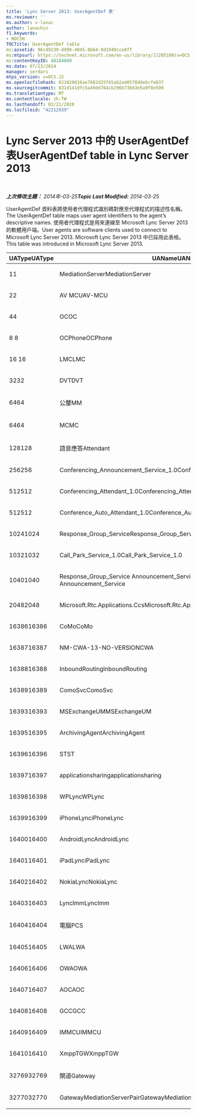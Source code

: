 ```yaml
---
title: 'Lync Server 2013: UserAgentDef 表'
ms.reviewer: ''
ms.author: v-lanac
author: lanachin
f1.keywords:
- NOCSH
TOCTitle: UserAgentDef table
ms:assetid: 96c49239-d999-4045-8b64-9d1940cce8ff
ms:mtpsurl: https://technet.microsoft.com/en-us/library/JJ205100(v=OCS.15)
ms:contentKeyID: 48184860
ms.date: 07/23/2014
manager: serdars
mtps_version: v=OCS.15
ms.openlocfilehash: 621020816ae7882d25f65ab2a40578ddebcfe837
ms.sourcegitcommit: 831d141dfc5a49dd764cb296b73b63e5a9f8e599
ms.translationtype: MT
ms.contentlocale: zh-TW
ms.lasthandoff: 02/21/2020
ms.locfileid: "42212939"
---
```

<div data-xmlns="http://www.w3.org/1999/xhtml">

<div class="topic" data-xmlns="http://www.w3.org/1999/xhtml" data-msxsl="urn:schemas-microsoft-com:xslt" data-cs="https://msdn.microsoft.com/">

<div data-asp="https://msdn2.microsoft.com/asp">

# <a name="useragentdef-table-in-lync-server-2013"></a><span data-ttu-id="61069-102">Lync Server 2013 中的 UserAgentDef 表</span><span class="sxs-lookup"><span data-stu-id="61069-102">UserAgentDef table in Lync Server 2013</span></span>

</div>

<div id="mainSection">

<div id="mainBody">

<span> </span>

<span data-ttu-id="61069-103">_**上次修改主題：** 2014年-03-25_</span><span class="sxs-lookup"><span data-stu-id="61069-103">_**Topic Last Modified:** 2014-03-25_</span></span>

<span data-ttu-id="61069-104">UserAgentDef 資料表將使用者代理程式識別碼對應至代理程式的描述性名稱。</span><span class="sxs-lookup"><span data-stu-id="61069-104">The UserAgentDef table maps user agent identifiers to the agent’s descriptive names.</span></span> <span data-ttu-id="61069-105">使用者代理程式是用來連線至 Microsoft Lync Server 2013 的軟體用戶端。</span><span class="sxs-lookup"><span data-stu-id="61069-105">User agents are software clients used to connect to Microsoft Lync Server 2013.</span></span> <span data-ttu-id="61069-106">Microsoft Lync Server 2013 中已採用此表格。</span><span class="sxs-lookup"><span data-stu-id="61069-106">This table was introduced in Microsoft Lync Server 2013.</span></span>


<table>
<colgroup>
<col style="width: 33%" />
<col style="width: 33%" />
<col style="width: 33%" />
</colgroup>
<thead>
<tr class="header">
<th><span data-ttu-id="61069-107">UAType</span><span class="sxs-lookup"><span data-stu-id="61069-107">UAType</span></span></th>
<th><span data-ttu-id="61069-108">UAName</span><span class="sxs-lookup"><span data-stu-id="61069-108">UAName</span></span></th>
<th><span data-ttu-id="61069-109">UACategory</span><span class="sxs-lookup"><span data-stu-id="61069-109">UACategory</span></span></th>
</tr>
</thead>
<tbody>
<tr class="odd">
<td><p><span data-ttu-id="61069-110">1</span><span class="sxs-lookup"><span data-stu-id="61069-110">1</span></span></p></td>
<td><p><span data-ttu-id="61069-111">MediationServer</span><span class="sxs-lookup"><span data-stu-id="61069-111">MediationServer</span></span></p></td>
<td><p><span data-ttu-id="61069-112">MediationServer</span><span class="sxs-lookup"><span data-stu-id="61069-112">MediationServer</span></span></p></td>
</tr>
<tr class="even">
<td><p><span data-ttu-id="61069-113">2</span><span class="sxs-lookup"><span data-stu-id="61069-113">2</span></span></p></td>
<td><p><span data-ttu-id="61069-114">AV MCU</span><span class="sxs-lookup"><span data-stu-id="61069-114">AV-MCU</span></span></p></td>
<td><p><span data-ttu-id="61069-115">AV MCU</span><span class="sxs-lookup"><span data-stu-id="61069-115">AV-MCU</span></span></p></td>
</tr>
<tr class="odd">
<td><p><span data-ttu-id="61069-116">4</span><span class="sxs-lookup"><span data-stu-id="61069-116">4</span></span></p></td>
<td><p><span data-ttu-id="61069-117">OC</span><span class="sxs-lookup"><span data-stu-id="61069-117">OC</span></span></p></td>
<td><p><span data-ttu-id="61069-118">OC</span><span class="sxs-lookup"><span data-stu-id="61069-118">OC</span></span></p></td>
</tr>
<tr class="even">
<td><p><span data-ttu-id="61069-119">8 </span><span class="sxs-lookup"><span data-stu-id="61069-119">8</span></span></p></td>
<td><p><span data-ttu-id="61069-120">OCPhone</span><span class="sxs-lookup"><span data-stu-id="61069-120">OCPhone</span></span></p></td>
<td><p><span data-ttu-id="61069-121">OCPhone</span><span class="sxs-lookup"><span data-stu-id="61069-121">OCPhone</span></span></p></td>
</tr>
<tr class="odd">
<td><p><span data-ttu-id="61069-122">16 </span><span class="sxs-lookup"><span data-stu-id="61069-122">16</span></span></p></td>
<td><p><span data-ttu-id="61069-123">LMC</span><span class="sxs-lookup"><span data-stu-id="61069-123">LMC</span></span></p></td>
<td><p><span data-ttu-id="61069-124">LMC</span><span class="sxs-lookup"><span data-stu-id="61069-124">LMC</span></span></p></td>
</tr>
<tr class="even">
<td><p><span data-ttu-id="61069-125">32</span><span class="sxs-lookup"><span data-stu-id="61069-125">32</span></span></p></td>
<td><p><span data-ttu-id="61069-126">DVT</span><span class="sxs-lookup"><span data-stu-id="61069-126">DVT</span></span></p></td>
<td><p><span data-ttu-id="61069-127">DVT</span><span class="sxs-lookup"><span data-stu-id="61069-127">DVT</span></span></p></td>
</tr>
<tr class="odd">
<td><p><span data-ttu-id="61069-128">64</span><span class="sxs-lookup"><span data-stu-id="61069-128">64</span></span></p></td>
<td><p><span data-ttu-id="61069-129">公釐</span><span class="sxs-lookup"><span data-stu-id="61069-129">MM</span></span></p></td>
<td><p><span data-ttu-id="61069-130">公釐</span><span class="sxs-lookup"><span data-stu-id="61069-130">MM</span></span></p></td>
</tr>
<tr class="even">
<td><p><span data-ttu-id="61069-131">64</span><span class="sxs-lookup"><span data-stu-id="61069-131">64</span></span></p></td>
<td><p><span data-ttu-id="61069-132">MC</span><span class="sxs-lookup"><span data-stu-id="61069-132">MC</span></span></p></td>
<td><p><span data-ttu-id="61069-133">公釐</span><span class="sxs-lookup"><span data-stu-id="61069-133">MM</span></span></p></td>
</tr>
<tr class="odd">
<td><p><span data-ttu-id="61069-134">128</span><span class="sxs-lookup"><span data-stu-id="61069-134">128</span></span></p></td>
<td><p><span data-ttu-id="61069-135">語音應答</span><span class="sxs-lookup"><span data-stu-id="61069-135">Attendant</span></span></p></td>
<td><p><span data-ttu-id="61069-136">語音應答</span><span class="sxs-lookup"><span data-stu-id="61069-136">Attendant</span></span></p></td>
</tr>
<tr class="even">
<td><p><span data-ttu-id="61069-137">256</span><span class="sxs-lookup"><span data-stu-id="61069-137">256</span></span></p></td>
<td><p><span data-ttu-id="61069-138">Conferencing_Announcement_Service_1.0</span><span class="sxs-lookup"><span data-stu-id="61069-138">Conferencing_Announcement_Service_1.0</span></span></p></td>
<td><p><span data-ttu-id="61069-139">CAS</span><span class="sxs-lookup"><span data-stu-id="61069-139">CAS</span></span></p></td>
</tr>
<tr class="odd">
<td><p><span data-ttu-id="61069-140">512</span><span class="sxs-lookup"><span data-stu-id="61069-140">512</span></span></p></td>
<td><p><span data-ttu-id="61069-141">Conferencing_Attendant_1.0</span><span class="sxs-lookup"><span data-stu-id="61069-141">Conferencing_Attendant_1.0</span></span></p></td>
<td><p><span data-ttu-id="61069-142">CAA</span><span class="sxs-lookup"><span data-stu-id="61069-142">CAA</span></span></p></td>
</tr>
<tr class="even">
<td><p><span data-ttu-id="61069-143">512</span><span class="sxs-lookup"><span data-stu-id="61069-143">512</span></span></p></td>
<td><p><span data-ttu-id="61069-144">Conference_Auto_Attendant_1.0</span><span class="sxs-lookup"><span data-stu-id="61069-144">Conference_Auto_Attendant_1.0</span></span></p></td>
<td><p><span data-ttu-id="61069-145">CAA</span><span class="sxs-lookup"><span data-stu-id="61069-145">CAA</span></span></p></td>
</tr>
<tr class="odd">
<td><p><span data-ttu-id="61069-146">1024</span><span class="sxs-lookup"><span data-stu-id="61069-146">1024</span></span></p></td>
<td><p><span data-ttu-id="61069-147">Response_Group_Service</span><span class="sxs-lookup"><span data-stu-id="61069-147">Response_Group_Service</span></span></p></td>
<td><p><span data-ttu-id="61069-148">RGS</span><span class="sxs-lookup"><span data-stu-id="61069-148">RGS</span></span></p></td>
</tr>
<tr class="even">
<td><p><span data-ttu-id="61069-149">1032</span><span class="sxs-lookup"><span data-stu-id="61069-149">1032</span></span></p></td>
<td><p><span data-ttu-id="61069-150">Call_Park_Service_1.0</span><span class="sxs-lookup"><span data-stu-id="61069-150">Call_Park_Service_1.0</span></span></p></td>
<td><p><span data-ttu-id="61069-151">CPS</span><span class="sxs-lookup"><span data-stu-id="61069-151">CPS</span></span></p></td>
</tr>
<tr class="odd">
<td><p><span data-ttu-id="61069-152">1040</span><span class="sxs-lookup"><span data-stu-id="61069-152">1040</span></span></p></td>
<td><p><span data-ttu-id="61069-153">Response_Group_Service Announcement_Service</span><span class="sxs-lookup"><span data-stu-id="61069-153">Response_Group_Service Announcement_Service</span></span></p></td>
<td><p><span data-ttu-id="61069-154">AS</span><span class="sxs-lookup"><span data-stu-id="61069-154">AS</span></span></p></td>
</tr>
<tr class="even">
<td><p><span data-ttu-id="61069-155">2048</span><span class="sxs-lookup"><span data-stu-id="61069-155">2048</span></span></p></td>
<td><p><span data-ttu-id="61069-156">Microsoft.Rtc.Applications.Ccs</span><span class="sxs-lookup"><span data-stu-id="61069-156">Microsoft.Rtc.Applications.Ccs</span></span></p></td>
<td><p><span data-ttu-id="61069-157">CCS</span><span class="sxs-lookup"><span data-stu-id="61069-157">CCS</span></span></p></td>
</tr>
<tr class="odd">
<td><p><span data-ttu-id="61069-158">16386</span><span class="sxs-lookup"><span data-stu-id="61069-158">16386</span></span></p></td>
<td><p><span data-ttu-id="61069-159">CoMo</span><span class="sxs-lookup"><span data-stu-id="61069-159">CoMo</span></span></p></td>
<td><p><span data-ttu-id="61069-160">CoMo</span><span class="sxs-lookup"><span data-stu-id="61069-160">CoMo</span></span></p></td>
</tr>
<tr class="even">
<td><p><span data-ttu-id="61069-161">16387</span><span class="sxs-lookup"><span data-stu-id="61069-161">16387</span></span></p></td>
<td><p><span data-ttu-id="61069-162">NM-CWA-13-NO-VERSION</span><span class="sxs-lookup"><span data-stu-id="61069-162">CWA</span></span></p></td>
<td><p><span data-ttu-id="61069-163">NM-CWA-13-NO-VERSION</span><span class="sxs-lookup"><span data-stu-id="61069-163">CWA</span></span></p></td>
</tr>
<tr class="odd">
<td><p><span data-ttu-id="61069-164">16388</span><span class="sxs-lookup"><span data-stu-id="61069-164">16388</span></span></p></td>
<td><p><span data-ttu-id="61069-165">InboundRouting</span><span class="sxs-lookup"><span data-stu-id="61069-165">InboundRouting</span></span></p></td>
<td><p><span data-ttu-id="61069-166">InboundRouting</span><span class="sxs-lookup"><span data-stu-id="61069-166">InboundRouting</span></span></p></td>
</tr>
<tr class="even">
<td><p><span data-ttu-id="61069-167">16389</span><span class="sxs-lookup"><span data-stu-id="61069-167">16389</span></span></p></td>
<td><p><span data-ttu-id="61069-168">ComoSvc</span><span class="sxs-lookup"><span data-stu-id="61069-168">ComoSvc</span></span></p></td>
<td><p><span data-ttu-id="61069-169">ComoSvc</span><span class="sxs-lookup"><span data-stu-id="61069-169">ComoSvc</span></span></p></td>
</tr>
<tr class="odd">
<td><p><span data-ttu-id="61069-170">16393</span><span class="sxs-lookup"><span data-stu-id="61069-170">16393</span></span></p></td>
<td><p><span data-ttu-id="61069-171">MSExchangeUM</span><span class="sxs-lookup"><span data-stu-id="61069-171">MSExchangeUM</span></span></p></td>
<td><p><span data-ttu-id="61069-172">ExUM</span><span class="sxs-lookup"><span data-stu-id="61069-172">ExUM</span></span></p></td>
</tr>
<tr class="even">
<td><p><span data-ttu-id="61069-173">16395</span><span class="sxs-lookup"><span data-stu-id="61069-173">16395</span></span></p></td>
<td><p><span data-ttu-id="61069-174">ArchivingAgent</span><span class="sxs-lookup"><span data-stu-id="61069-174">ArchivingAgent</span></span></p></td>
<td><p><span data-ttu-id="61069-175">ARCHAGENT</span><span class="sxs-lookup"><span data-stu-id="61069-175">ARCHAGENT</span></span></p></td>
</tr>
<tr class="odd">
<td><p><span data-ttu-id="61069-176">16396</span><span class="sxs-lookup"><span data-stu-id="61069-176">16396</span></span></p></td>
<td><p><span data-ttu-id="61069-177">ST</span><span class="sxs-lookup"><span data-stu-id="61069-177">ST</span></span></p></td>
<td><p><span data-ttu-id="61069-178">ST</span><span class="sxs-lookup"><span data-stu-id="61069-178">ST</span></span></p></td>
</tr>
<tr class="even">
<td><p><span data-ttu-id="61069-179">16397</span><span class="sxs-lookup"><span data-stu-id="61069-179">16397</span></span></p></td>
<td><p><span data-ttu-id="61069-180">applicationsharing</span><span class="sxs-lookup"><span data-stu-id="61069-180">applicationsharing</span></span></p></td>
<td><p><span data-ttu-id="61069-181">ASMCU</span><span class="sxs-lookup"><span data-stu-id="61069-181">ASMCU</span></span></p></td>
</tr>
<tr class="odd">
<td><p><span data-ttu-id="61069-182">16398</span><span class="sxs-lookup"><span data-stu-id="61069-182">16398</span></span></p></td>
<td><p><span data-ttu-id="61069-183">WPLync</span><span class="sxs-lookup"><span data-stu-id="61069-183">WPLync</span></span></p></td>
<td><p><span data-ttu-id="61069-184">WPLync</span><span class="sxs-lookup"><span data-stu-id="61069-184">WPLync</span></span></p></td>
</tr>
<tr class="even">
<td><p><span data-ttu-id="61069-185">16399</span><span class="sxs-lookup"><span data-stu-id="61069-185">16399</span></span></p></td>
<td><p><span data-ttu-id="61069-186">iPhoneLync</span><span class="sxs-lookup"><span data-stu-id="61069-186">iPhoneLync</span></span></p></td>
<td><p><span data-ttu-id="61069-187">iPhoneLync</span><span class="sxs-lookup"><span data-stu-id="61069-187">iPhoneLync</span></span></p></td>
</tr>
<tr class="odd">
<td><p><span data-ttu-id="61069-188">16400</span><span class="sxs-lookup"><span data-stu-id="61069-188">16400</span></span></p></td>
<td><p><span data-ttu-id="61069-189">AndroidLync</span><span class="sxs-lookup"><span data-stu-id="61069-189">AndroidLync</span></span></p></td>
<td><p><span data-ttu-id="61069-190">AndroidLync</span><span class="sxs-lookup"><span data-stu-id="61069-190">AndroidLync</span></span></p></td>
</tr>
<tr class="even">
<td><p><span data-ttu-id="61069-191">16401</span><span class="sxs-lookup"><span data-stu-id="61069-191">16401</span></span></p></td>
<td><p><span data-ttu-id="61069-192">iPadLync</span><span class="sxs-lookup"><span data-stu-id="61069-192">iPadLync</span></span></p></td>
<td><p><span data-ttu-id="61069-193">iPadLync</span><span class="sxs-lookup"><span data-stu-id="61069-193">iPadLync</span></span></p></td>
</tr>
<tr class="odd">
<td><p><span data-ttu-id="61069-194">16402</span><span class="sxs-lookup"><span data-stu-id="61069-194">16402</span></span></p></td>
<td><p><span data-ttu-id="61069-195">NokiaLync</span><span class="sxs-lookup"><span data-stu-id="61069-195">NokiaLync</span></span></p></td>
<td><p><span data-ttu-id="61069-196">NokiaLync</span><span class="sxs-lookup"><span data-stu-id="61069-196">NokiaLync</span></span></p></td>
</tr>
<tr class="even">
<td><p><span data-ttu-id="61069-197">16403</span><span class="sxs-lookup"><span data-stu-id="61069-197">16403</span></span></p></td>
<td><p><span data-ttu-id="61069-198">LyncImm</span><span class="sxs-lookup"><span data-stu-id="61069-198">LyncImm</span></span></p></td>
<td><p><span data-ttu-id="61069-199">LyncImm</span><span class="sxs-lookup"><span data-stu-id="61069-199">LyncImm</span></span></p></td>
</tr>
<tr class="odd">
<td><p><span data-ttu-id="61069-200">16404</span><span class="sxs-lookup"><span data-stu-id="61069-200">16404</span></span></p></td>
<td><p><span data-ttu-id="61069-201">電腦</span><span class="sxs-lookup"><span data-stu-id="61069-201">PCS</span></span></p></td>
<td><p><span data-ttu-id="61069-202">電腦</span><span class="sxs-lookup"><span data-stu-id="61069-202">PCS</span></span></p></td>
</tr>
<tr class="even">
<td><p><span data-ttu-id="61069-203">16405</span><span class="sxs-lookup"><span data-stu-id="61069-203">16405</span></span></p></td>
<td><p><span data-ttu-id="61069-204">LWA</span><span class="sxs-lookup"><span data-stu-id="61069-204">LWA</span></span></p></td>
<td><p><span data-ttu-id="61069-205">LWA</span><span class="sxs-lookup"><span data-stu-id="61069-205">LWA</span></span></p></td>
</tr>
<tr class="odd">
<td><p><span data-ttu-id="61069-206">16406</span><span class="sxs-lookup"><span data-stu-id="61069-206">16406</span></span></p></td>
<td><p><span data-ttu-id="61069-207">OWA</span><span class="sxs-lookup"><span data-stu-id="61069-207">OWA</span></span></p></td>
<td><p><span data-ttu-id="61069-208">OWA</span><span class="sxs-lookup"><span data-stu-id="61069-208">OWA</span></span></p></td>
</tr>
<tr class="even">
<td><p><span data-ttu-id="61069-209">16407</span><span class="sxs-lookup"><span data-stu-id="61069-209">16407</span></span></p></td>
<td><p><span data-ttu-id="61069-210">AOC</span><span class="sxs-lookup"><span data-stu-id="61069-210">AOC</span></span></p></td>
<td><p><span data-ttu-id="61069-211">AOC</span><span class="sxs-lookup"><span data-stu-id="61069-211">AOC</span></span></p></td>
</tr>
<tr class="odd">
<td><p><span data-ttu-id="61069-212">16408</span><span class="sxs-lookup"><span data-stu-id="61069-212">16408</span></span></p></td>
<td><p><span data-ttu-id="61069-213">GCC</span><span class="sxs-lookup"><span data-stu-id="61069-213">GCC</span></span></p></td>
<td><p><span data-ttu-id="61069-214">GCC</span><span class="sxs-lookup"><span data-stu-id="61069-214">GCC</span></span></p></td>
</tr>
<tr class="even">
<td><p><span data-ttu-id="61069-215">16409</span><span class="sxs-lookup"><span data-stu-id="61069-215">16409</span></span></p></td>
<td><p><span data-ttu-id="61069-216">IMMCU</span><span class="sxs-lookup"><span data-stu-id="61069-216">IMMCU</span></span></p></td>
<td><p><span data-ttu-id="61069-217">IMMCU</span><span class="sxs-lookup"><span data-stu-id="61069-217">IMMCU</span></span></p></td>
</tr>
<tr class="odd">
<td><p><span data-ttu-id="61069-218">16410</span><span class="sxs-lookup"><span data-stu-id="61069-218">16410</span></span></p></td>
<td><p><span data-ttu-id="61069-219">XmppTGW</span><span class="sxs-lookup"><span data-stu-id="61069-219">XmppTGW</span></span></p></td>
<td><p><span data-ttu-id="61069-220">XmppGateway</span><span class="sxs-lookup"><span data-stu-id="61069-220">XmppGateway</span></span></p></td>
</tr>
<tr class="even">
<td><p><span data-ttu-id="61069-221">32769</span><span class="sxs-lookup"><span data-stu-id="61069-221">32769</span></span></p></td>
<td><p><span data-ttu-id="61069-222">閘道</span><span class="sxs-lookup"><span data-stu-id="61069-222">Gateway</span></span></p></td>
<td><p><span data-ttu-id="61069-223">閘道</span><span class="sxs-lookup"><span data-stu-id="61069-223">Gateway</span></span></p></td>
</tr>
<tr class="odd">
<td><p><span data-ttu-id="61069-224">32770</span><span class="sxs-lookup"><span data-stu-id="61069-224">32770</span></span></p></td>
<td><p><span data-ttu-id="61069-225">GatewayMediationServerPair</span><span class="sxs-lookup"><span data-stu-id="61069-225">GatewayMediationServerPair</span></span></p></td>
<td><p><span data-ttu-id="61069-226">GatewayMediationServerPair</span><span class="sxs-lookup"><span data-stu-id="61069-226">GatewayMediationServerPair</span></span></p></td>
</tr>
</tbody>
</table>


</div>

<span> </span>

</div>

</div>

</div>

